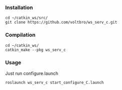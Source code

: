 ### Installation
```
cd ~/catkin_ws/src/
git clone https://github.com/voltbro/ws_serv_c.git 
```
### Compilation
```
cd ~/catkin_ws/
catkin_make --pkg ws_serv_c
```
### Usage

Just run configure.launch
```
roslaunch ws_serv_c start_configure_C.launch
```

